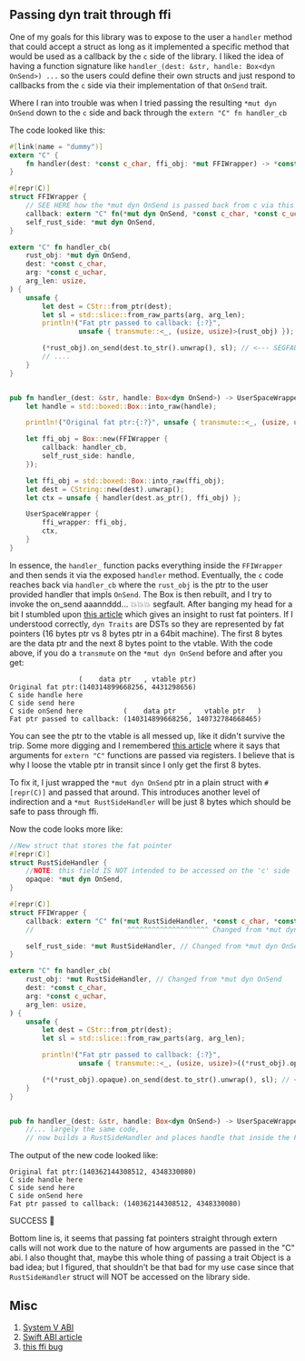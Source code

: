 ## Passing dyn trait through ffi


One of my goals for this library was to expose to the user a `handler` method that
could accept a struct as long as it implemented a specific method that would be used
as a callback by the `c` side of the library. I liked the
idea of having a function signature like `handler_(dest: &str, handle: Box<dyn OnSend>) ...`
so the users could define their own structs and just respond to
callbacks from the `c` side via their implementation of that `OnSend` trait.

Where I ran into trouble was when I tried passing the resulting
`*mut dyn OnSend` down to the `c` side and back through the `extern "C" fn handler_cb`

The code looked like this:
```rust
#[link(name = "dummy")]
extern "C" {
    fn handler(dest: *const c_char, ffi_obj: *mut FFIWrapper) -> *const FFICtx;
}

#[repr(C)]
struct FFIWrapper {
    // SEE HERE how the *mut dyn OnSend is passed back from c via this callback
    callback: extern "C" fn(*mut dyn OnSend, *const c_char, *const c_uchar, usize),
    self_rust_side: *mut dyn OnSend,
}

extern "C" fn handler_cb(
    rust_obj: *mut dyn OnSend,
    dest: *const c_char,
    arg: *const c_uchar,
    arg_len: usize,
) {
    unsafe {
        let dest = CStr::from_ptr(dest);
        let sl = std::slice::from_raw_parts(arg, arg_len);
        println!("Fat ptr passed to callback: {:?}",
                 unsafe { transmute::<_, (usize, usize)>(rust_obj) });

        (*rust_obj).on_send(dest.to_str().unwrap(), sl); // <--- SEGFAULTS HERE
        // ....
    }
}


pub fn handler_(dest: &str, handle: Box<dyn OnSend>) -> UserSpaceWrapper {
    let handle = std::boxed::Box::into_raw(handle);

    println!("Original fat ptr:{:?}", unsafe { transmute::<_, (usize, usize)>(handle) });

    let ffi_obj = Box::new(FFIWrapper {
        callback: handler_cb,
        self_rust_side: handle,
    });

    let ffi_obj = std::boxed::Box::into_raw(ffi_obj);
    let dest = CString::new(dest).unwrap();
    let ctx = unsafe { handler(dest.as_ptr(), ffi_obj) };

    UserSpaceWrapper {
        ffi_wrapper: ffi_obj,
        ctx,
    }
}
```

In essence, the `handler_` function packs everything inside the `FFIWrapper` and then
sends it via the exposed `handler` method. Eventually, the `c` code reaches back via `handler_cb`
where the `rust_obj` is the ptr to the user provided handler that impls `OnSend`.
The Box is then rebuilt, and I try to invoke the on_send aaannddd... :boom::boom::boom: segfault.
After banging my head for a bit I stumbled upon
[this article](https://iandouglasscott.com/2018/05/28/exploring-rust-fat-pointers/)
which gives an insight to rust fat pointers. If I understood correctly, `dyn Traits` are
DSTs so they are represented by fat pointers (16 bytes ptr vs 8 bytes ptr in a 64bit machine).
The first 8 bytes are the data ptr and the next 8 bytes point to the vtable.
With the code above, if you do a `transmute` on the `*mut dyn OnSend` before and after you get:
```shell
                 (    data ptr   , vtable ptr)
Original fat ptr:(140314899668256, 4431298656)
C side handle here
C side send here
C side onSend here          (    data ptr   ,   vtable ptr   )
Fat ptr passed to callback: (140314899668256, 140732784668465)

```
You can see the ptr to the vtable is all messed up, like it didn't survive the trip.
Some more digging and I remembered [this article](https://os.phil-opp.com/cpu-exceptions/)
where it says that arguments for `extern "C"` functions are passed via registers.
I believe that is why I loose the vtable ptr in transit since I only get
the first 8 bytes.

To fix it, I just wrapped the `*mut dyn OnSend` ptr in a plain struct with `#[repr(C)]`
and passed that around. This introduces another level of indirection and a
`*mut RustSideHandler` will be just 8 bytes which should be safe to pass through ffi.

Now the code looks more like:
```rust
//New struct that stores the fat pointer
#[repr(C)]
struct RustSideHandler {
    //NOTE: this field IS NOT intended to be accessed on the 'c' side
    opaque: *mut dyn OnSend,
}

#[repr(C)]
struct FFIWrapper {
    callback: extern "C" fn(*mut RustSideHandler, *const c_char, *const c_uchar, usize),
    //                       ^^^^^^^^^^^^^^^^^^^^ Changed from *mut dyn OnSend

    self_rust_side: *mut RustSideHandler, // Changed from *mut dyn OnSend
}

extern "C" fn handler_cb(
    rust_obj: *mut RustSideHandler, // Changed from *mut dyn OnSend
    dest: *const c_char,
    arg: *const c_uchar,
    arg_len: usize,
) {
    unsafe {
        let dest = CStr::from_ptr(dest);
        let sl = std::slice::from_raw_parts(arg, arg_len);

        println!("Fat ptr passed to callback: {:?}",
                 unsafe { transmute::<_, (usize, usize)>((*rust_obj).opaque) });

        (*(*rust_obj).opaque).on_send(dest.to_str().unwrap(), sl); // <-- NO SEGFAULT now
    }
}


pub fn handler_(dest: &str, handle: Box<dyn OnSend>) -> UserSpaceWrapper { /*hidden*/ }
    //... largely the same code,
    // now builds a RustSideHandler and places handle that inside the FFIWrapper

```
The output of the new code looked like:
```shell
Original fat ptr:(140362144308512, 4348330080)
C side handle here
C side send here
C side onSend here
Fat ptr passed to callback: (140362144308512, 4348330080)
```
SUCCESS :see_no_evil:

Bottom line is, it seems that passing fat pointers straight through extern calls will not work
due to the nature of how arguments are passed in the "C" abi.
I also thought that, maybe this whole thing of passing a trait Object is a bad idea; but
I figured, that shouldn't be that bad for my use case since that `RustSideHandler`
struct will NOT be accessed on the library side.

## Misc
1. [System V ABI](https://refspecs.linuxbase.org/elf/x86_64-abi-0.99.pdf)
2. [Swift ABI article](https://gankra.github.io/blah/swift-abi/)
3. [this ffi bug](https://github.com/rust-lang/rust/issues/54341)
